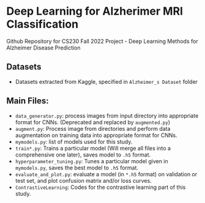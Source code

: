 # Deep Learning for Alzherimer MRI Classification

Github Repository for CS230 Fall 2022 Project - Deep Learning Methods for Alzheimer Disease Prediction

## Datasets
- Datasets extracted from Kaggle, specified in `Alzheimer_s Dataset` folder

## Main Files:
- `data_generator.py`: process images from input directory into appropriate format for CNNs. (Deprecated and replaced by `augmented.py`)
- `augment.py`: Process image from directories and perform data augmentation on training data into appropriate format for CNNs. 
- `mymodels.py`: list of models used for this study.
- `train*.py`: Trains a particular model (Will merge all files into a comprehensive one later), saves model to `.h5` format.
- `hyperparameter_tuning.py`: Tunes a particular model given in `mymodels.py`, saves the best model to `.h5` format.
- `evaluate_and_plot.py`: evaluate a model (in `*.h5` format) on validation or test set, and plot confusion matrix and/or loss curves.
- `ContrastiveLearning`: Codes for the contrastive learning part of this study.
